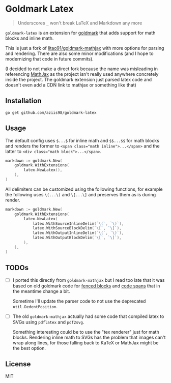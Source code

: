 # Goldmark Latex

> Underscores `_` won't break LaTeX and Markdown any more

`goldmark-latex` is an extension for [goldmark](http://github.com/yuin/goldmark) that adds support for math blocks and inline math.

This is just a fork of [litao91/goldmark-mathjax](https://github.com/litao91/goldmark-mathjax) with more options for parsing and rendering. There are also some minor modifications (and I hope to modernizing that code in future commits).

(I decided to not make a direct fork because the name was misleading in referencing [MathJax](https://www.mathjax.org/) as the project isn't really used anywhere concretely inside the project. The goldmark extension just parsed latex code and doesn't even add a CDN link to mathjax or something like that)

## Installation

```
go get github.com/aziis98/goldmark-latex
```

## Usage

The default config uses `$...$` for inline math and `$$...$$` for math blocks and renders the former to `<span class="math inline">...</span>` and the latter to `<div class="math block">...</span>`.

```go
markdown := goldmark.New(
    goldmark.WithExtensions(
        latex.NewLatex(),
    ),
)
```

All delimiters can be customized using the following functions, for example the following uses `\(...\)` and `\[...\]` and preserves them as is during render.

```go
markdown := goldmark.New(
    goldmark.WithExtensions(
        latex.NewLatex(
            latex.WithSourceInlineDelim(`\(`, `\)`),
            latex.WithSourceBlockDelim(`\[`, `\]`),
            latex.WithOutputInlineDelim(`\(`, `\)`),
            latex.WithOutputBlockDelim(`\[`, `\]`),
        ),
    ),
)
```

## TODOs

-   [ ] I ported this directly from `goldmark-mathjax` but I read too late that it was based on old goldmark code for [fenced blocks](https://github.com/yuin/goldmark/blob/master/parser/fcode_block.go) and [code spans](https://github.com/yuin/goldmark/blob/master/parser/code_span.go) that in the meantime change a bit.

    Sometime I'll update the parser code to not use the deprecated `util.DedentPosition`.

-   [ ] The old `goldmark-mathjax` actually had some code that compiled latex to SVGs using `pdflatex` and `pdf2svg`.

    Something interesting could be to use the "tex renderer" just for math blocks. Rendering inline math to SVGs has the problem that images can't wrap along lines, for those falling back to KaTeX or MathJax might be the best option.

## License

MIT
